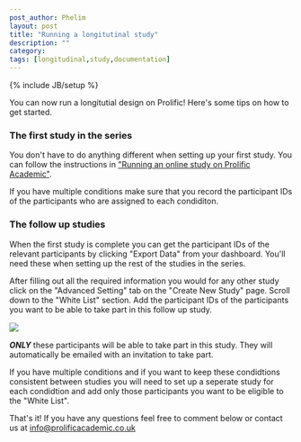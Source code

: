 ```yaml
---
post_author: Phelim
layout: post
title: "Running a longitutinal study"
description: ""
category: 
tags: [longitudinal,study,documentation]
---
```

{% include JB/setup %}

<p>You can now run a longitutial design on Prolific! Here's some tips on how to get started. </p>

<h3> The first study in the series</h3>

<p>
You don't have to do anything different when setting up your first study. You can follow the instructions in <a href="{{ site.url }}/2014/08/03/running-an-online-study-on-prolific-academic/">"Running an online study on Prolific Academic"</a>. </p>

<p>If you have multiple conditions make sure that you record the participant IDs of the participants who are assigned to each condiditon. </p>

<h3> The follow up studies</h3>
<p>When the first study is complete you can get the participant IDs of the relevant participants by clicking "Export Data" from your dashboard. You'll need these when setting up the rest of the studies in the series. </p>

<p>After filling out all the required information you would for any other study click on the "Advanced Setting" tab on the "Create New Study" page. Scroll down to the "White List" section. Add the participant IDs of the participants you want to be able to take part in this follow up study. </p>
<div class="row col-md-offset-2">
<img class="col-md-8" style="display: block;margin-left: auto;margin-right: auto;margin-top:15px;margin-bottom:15px;" src="{{ site.url }}/assets/img/2014-08-03-how-to-run-a-longitutinal-study/WhiteList.png">
</div>
<p><i><b>ONLY</b></i> these participants will be able to take part in this study. They will automatically be emailed with an invitation to take part. </p>
<p>If you have multiple conditions and if you want to keep these condidtions consistent between studies you will need to set up a seperate study for each condidtion and add only those participants you want to be eligible to the "White List".  </p>
<p> That's it! If you have any questions feel free to comment below or contact us at <a href="mailto:info@prolificacademic.co.uk">info@prolificacademic.co.uk</a></p>
